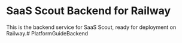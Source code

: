 # SaaS Scout Backend for Railway

This is the backend service for SaaS Scout, ready for deployment on Railway.#   P l a t f o r m G u i d e B a c k e n d  
 